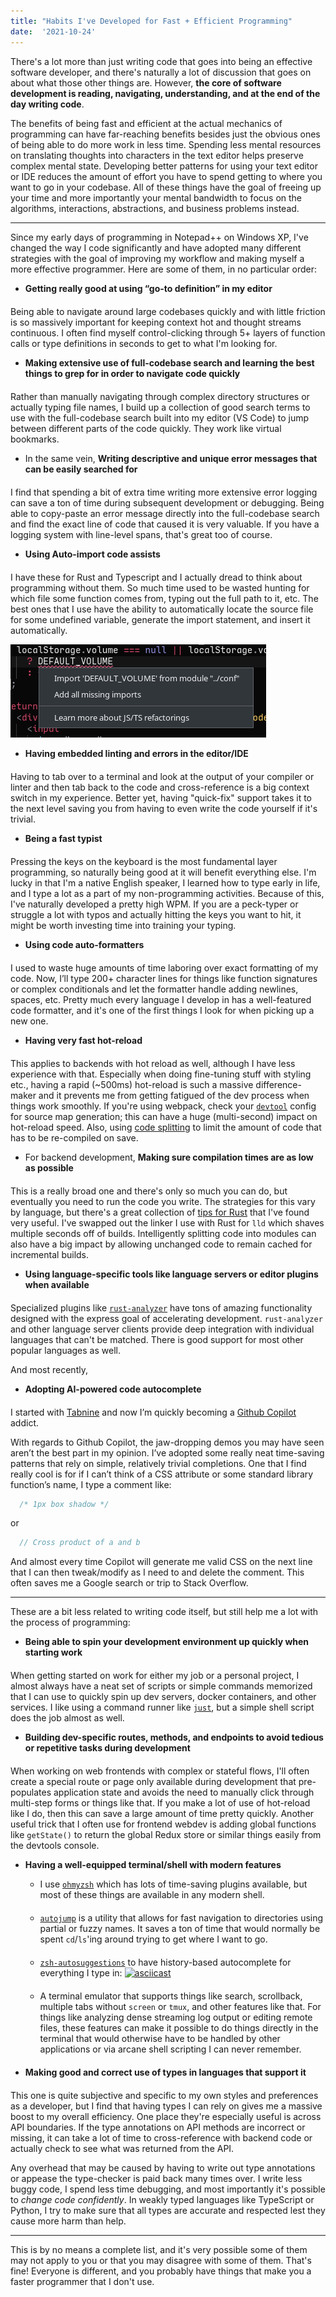 ```yaml
---
title: "Habits I've Developed for Fast + Efficient Programming"
date:  '2021-10-24'
---
```


There's a lot more than just writing code that goes into being an effective software developer, and there's naturally a lot of discussion that goes on about what those other things are.  However, **the core of software development is reading, navigating, understanding, and at the end of the day writing code**.

The benefits of being fast and efficient at the actual mechanics of programming can have far-reaching benefits besides just the obvious ones of being able to do more work in less time.  Spending less mental resources on translating thoughts into characters in the text editor helps preserve complex mental state.  Developing better patterns for using your text editor or IDE reduces the amount of effort you have to spend getting to where you want to go in your codebase.  All of these things have the goal of freeing up your time and more importantly your mental bandwidth to focus on the algorithms, interactions, abstractions, and business problems instead.

----

Since my early days of programming in Notepad++ on Windows XP, I've changed the way I code significantly and have adopted many different strategies with the goal of improving my workflow and making myself a more effective programmer.  Here are some of them, in no particular order:

<style type="text/css">
li {
  margin-bottom: 20px;
}
</style>

 * **Getting really good at using “go-to definition” in my editor**

Being able to navigate around large codebases quickly and with little friction is so massively important for keeping context hot and thought streams continuous.  I often find myself control-clicking through 5+ layers of function calls or type definitions in seconds to get to what I'm looking for.

 * **Making extensive use of full-codebase search and learning the best things to grep for in order to navigate code quickly**

Rather than manually navigating through complex directory structures or actually typing file names, I build up a collection of good search terms to use with the full-codebase search built into my editor (VS Code) to jump between different parts of the code quickly.  They work like virtual bookmarks.

 * In the same vein, **Writing descriptive and unique error messages that can be easily searched for**

I find that spending a bit of extra time writing more extensive error logging can save a ton of time during subsequent development or debugging.  Being able to copy-paste an error message directly into the full-codebase search and find the exact line of code that caused it is very valuable.  If you have a logging system with line-level spans, that's great too of course.

 * **Using Auto-import code assists**

I have these for Rust and Typescript and I actually dread to think about programming without them. So much time used to be wasted hunting for which file some function comes from, typing out the full path to it, etc.  The best ones that I use have the ability to automatically locate the source file for some undefined variable, generate the import statement, and insert it automatically.

![A screenshot of my text editor VS Code showing the auto-import code assist provided by its built-in TypeScript language tools](./images/faster-programming/auto-import.png)

 * **Having embedded linting and errors in the editor/IDE**

Having to tab over to a terminal and look at the output of your compiler or linter and then tab back to the code and cross-reference is a big context switch in my experience.  Better yet, having "quick-fix" support takes it to the next level saving you from having to even write the code yourself if it's trivial.

* **Being a fast typist**

Pressing the keys on the keyboard is the most fundamental layer programming, so naturally being good at it will benefit everything else.  I'm lucky in that I'm a native English speaker, I learned how to type early in life, and I type a lot as a part of my non-programming activities.  Because of this, I've naturally developed a pretty high WPM.  If you are a peck-typer or struggle a lot with typos and actually hitting the keys you want to hit, it might be worth investing time into training your typing.

 * **Using code auto-formatters**

I used to waste huge amounts of time laboring over exact formatting of my code. Now, I’ll type 200+ character lines for things like function signatures or complex conditionals and let the formatter handle adding newlines, spaces, etc.  Pretty much every language I develop in has a well-featured code formatter, and it's one of the first things I look for when picking up a new one.

 * **Having very fast hot-reload**

This applies to backends with hot reload as well, although I have less experience with that.  Especially when doing fine-tuning stuff with styling etc., having a rapid (~500ms) hot-reload is such a massive difference-maker and it prevents me from getting fatigued of the dev process when things work smoothly.  If you're using webpack, check your [`devtool`](https://webpack.js.org/configuration/devtool/) config for source map generation; this can have a huge (multi-second) impact on hot-reload speed.  Also, using [code splitting](https://webpack.js.org/guides/code-splitting/) to limit the amount of code that has to be re-compiled on save.

 * For backend development, **Making sure compilation times are as low as possible**

This is a really broad one and there's only so much you can do, but eventually you need to run the code you write.  The strategies for this vary by language, but there's a great collection of [tips for Rust](https://nnethercote.github.io/perf-book/compile-times.html) that I've found very useful.  I've swapped out the linker I use with Rust for `lld` which shaves multiple seconds off of builds.  Intelligently splitting code into modules can also have a big impact by allowing unchanged code to remain cached for incremental builds.

 * **Using language-specific tools like language servers or editor plugins when available**

Specialized plugins like [`rust-analyzer`](https://github.com/rust-analyzer/rust-analyzer) have tons of amazing functionality designed with the express goal of accelerating development.  `rust-analyzer` and other language server clients provide deep integration with individual languages that can't be matched.  There is good support for most other popular languages as well.

And most recently,

 * **Adopting AI-powered code autocomplete**

I started with [Tabnine](https://www.tabnine.com/) and now I’m quickly becoming a [Github Copilot](https://copilot.github.com/) addict.

With regards to Github Copilot, the jaw-dropping demos you may have seen aren’t the best part in my opinion.  I’ve adopted some really neat time-saving patterns that rely on simple, relatively trivial completions.  One that I find really cool is for if I can’t think of a CSS attribute or some standard library function’s name, I type a comment like:

```css
  /* 1px box shadow */
```

or

```rs
  // Cross product of a and b
```

And almost every time Copilot will generate me valid CSS on the next line that I can then tweak/modify as I need to and delete the comment.  This often saves me a Google search or trip to Stack Overflow.

----

These are a bit less related to writing code itself, but still help me a lot with the process of programming:

 * **Being able to spin your development environment up quickly when starting work**

When getting started on work for either my job or a personal project, I almost always have a neat set of scripts or simple commands memorized that I can use to quickly spin up dev servers, docker containers, and other services.  I like using a command runner like [`just`](https://github.com/casey/just), but a simple shell script does the job almost as well.

 * **Building dev-specific routes, methods, and endpoints to avoid tedious or repetitive tasks during development**

When working on web frontends with complex or stateful flows, I'll often create a special route or page only available during development that pre-populates application state and avoids the need to manually click through multi-step forms or things like that.  If you make a lot of use of hot-reload like I do, then this can save a large amount of time pretty quickly.  Another useful trick that I often use for frontend webdev is adding global functions like `getState()` to return the global Redux store or similar things easily from the devtools console.

 * **Having a well-equipped terminal/shell with modern features**

   * I use [`ohmyzsh`](https://ohmyz.sh/) which has lots of time-saving plugins available, but most of these things are available in any modern shell.
   * [`autojump`](https://github.com/wting/autojump) is a utility that allows for fast navigation to directories using partial or fuzzy names.  It saves a ton of time that would normally be spent `cd`/`ls`'ing around trying to get where I want to go.
   * [`zsh-autosuggestions`](https://github.com/zsh-users/zsh-autosuggestions) to have history-based autocomplete for everything I type in:  [![asciicast](https://asciinema.org/a/R5WYynfb6o5A4bh6X373di5ff.svg)](https://asciinema.org/a/R5WYynfb6o5A4bh6X373di5ff)
   * A terminal emulator that supports things like search, scrollback, multiple tabs without `screen` or `tmux`, and other features like that.  For things like analyzing dense streaming log output or editing remote files, these features can make it possible to do things directly in the terminal that would otherwise have to be handled by other applications or via arcane shell scripting I can never remember.

 * **Making good and correct use of types in languages that support it**

This one is quite subjective and specific to my own styles and preferences as a developer, but I find that having types I can rely on gives me a massive boost to my overall efficiency.  One place they're especially useful is across API boundaries.  If the type annotations on API methods are incorrect or missing, it can take a lot of time to cross-reference with backend code or actually check to see what was returned from the API.

Any overhead that may be caused by having to write out type annotations or appease the type-checker is paid back many times over.  I write less buggy code, I spend less time debugging, and most importantly it's possible to _change code confidently_.  In weakly typed languages like TypeScript or Python, I try to make sure that all types are accurate and respected lest they cause more harm than help.

----

This is by no means a complete list, and it's very possible some of them may not apply to you or that you may disagree with some of them.  That's fine!  Everyone is different, and you probably have things that make you a faster programmer that I don't use.
